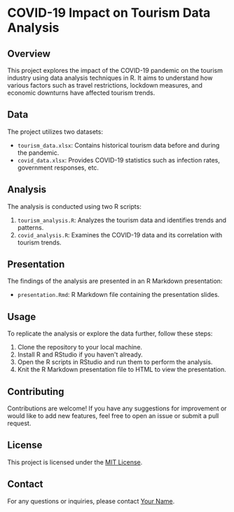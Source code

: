 # COVID-19 Impact on Tourism Data Analysis

## Overview
This project explores the impact of the COVID-19 pandemic on the tourism industry using data analysis techniques in R. It aims to understand how various factors such as travel restrictions, lockdown measures, and economic downturns have affected tourism trends.

## Data
The project utilizes two datasets:
- `tourism_data.xlsx`: Contains historical tourism data before and during the pandemic.
- `covid_data.xlsx`: Provides COVID-19 statistics such as infection rates, government responses, etc.

## Analysis
The analysis is conducted using two R scripts:
1. `tourism_analysis.R`: Analyzes the tourism data and identifies trends and patterns.
2. `covid_analysis.R`: Examines the COVID-19 data and its correlation with tourism trends.

## Presentation
The findings of the analysis are presented in an R Markdown presentation:
- `presentation.Rmd`: R Markdown file containing the presentation slides.

## Usage
To replicate the analysis or explore the data further, follow these steps:
1. Clone the repository to your local machine.
2. Install R and RStudio if you haven't already.
3. Open the R scripts in RStudio and run them to perform the analysis.
4. Knit the R Markdown presentation file to HTML to view the presentation.

## Contributing
Contributions are welcome! If you have any suggestions for improvement or would like to add new features, feel free to open an issue or submit a pull request.

## License
This project is licensed under the [MIT License](LICENSE).

## Contact
For any questions or inquiries, please contact [Your Name](mailto:your@email.com).


